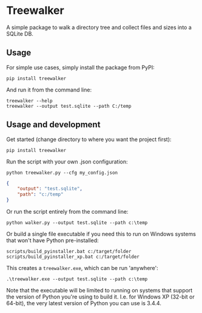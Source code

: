 # Treewalker

A simple package to walk a directory tree and collect files and sizes into a SQLite DB.

## Usage

For simple use cases, simply install the package from PyPI:
```commandline
pip install treewalker
```
And run it from the command line:
```commandline
treewalker --help
treewalker --output test.sqlite --path C:/temp
```

## Usage and development

Get started (change directory to where you want the project first):
```commandline
pip install treewalker
```

Run the script with your own .json configuration:
```commandline
python treewalker.py --cfg my_config.json
```

```my_config.json
{
    "output": "test.sqlite",
    "path": "c:/temp"
}
```

Or run the script entirely from the command line:
```commandline
python walker.py --output test.sqlite --path c:\temp
```

Or build a single file executable if you need this to run on Windows systems that won't have Python pre-installed:
```commandline
scripts/build_pyinstaller.bat c:/target/folder
scripts/build_pyinstaller_xp.bat c:/target/folder

```
This creates a `treewalker.exe`, which can be run 'anywhere':
```commandline
.\treewalker.exe --output test.sqlite --path c:\temp
```

Note that the executable will be limited to running on systems that support the version of Python you're using to build it. I.e. for Windows XP (32-bit or 64-bit), the very latest version of Python you can use is 3.4.4.
